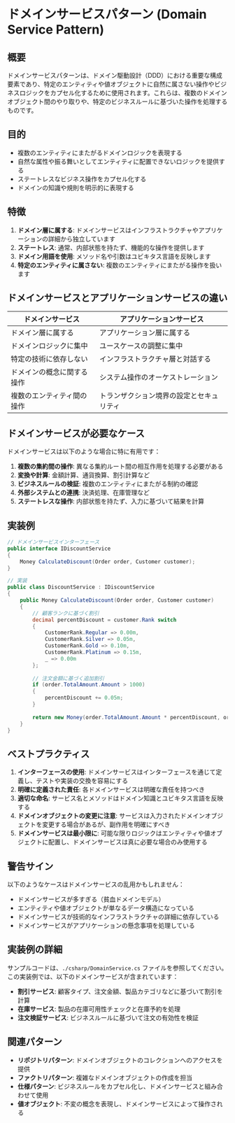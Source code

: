 # ドメインサービスパターン (Domain Service Pattern)

## 概要

ドメインサービスパターンは、ドメイン駆動設計（DDD）における重要な構成要素であり、特定のエンティティや値オブジェクトに自然に属さない操作やビジネスロジックをカプセル化するために使用されます。これらは、複数のドメインオブジェクト間のやり取りや、特定のビジネスルールに基づいた操作を処理するものです。

## 目的

- 複数のエンティティにまたがるドメインロジックを表現する
- 自然な属性や振る舞いとしてエンティティに配置できないロジックを提供する
- ステートレスなビジネス操作をカプセル化する
- ドメインの知識や規則を明示的に表現する

## 特徴

1. **ドメイン層に属する**: ドメインサービスはインフラストラクチャやアプリケーションの詳細から独立しています
2. **ステートレス**: 通常、内部状態を持たず、機能的な操作を提供します
3. **ドメイン用語を使用**: メソッド名や引数はユビキタス言語を反映します
4. **特定のエンティティに属さない**: 複数のエンティティにまたがる操作を扱います

## ドメインサービスとアプリケーションサービスの違い

| ドメインサービス | アプリケーションサービス |
|----------------|--------------------|
| ドメイン層に属する | アプリケーション層に属する |
| ドメインロジックに集中 | ユースケースの調整に集中 |
| 特定の技術に依存しない | インフラストラクチャ層と対話する |
| ドメインの概念に関する操作 | システム操作のオーケストレーション |
| 複数のエンティティ間の操作 | トランザクション境界の設定とセキュリティ |

## ドメインサービスが必要なケース

ドメインサービスは以下のような場合に特に有用です：

1. **複数の集約間の操作**: 異なる集約ルート間の相互作用を処理する必要がある
2. **変換や計算**: 金額計算、通貨換算、割引計算など
3. **ビジネスルールの検証**: 複数のエンティティにまたがる制約の確認
4. **外部システムとの連携**: 決済処理、在庫管理など
5. **ステートレスな操作**: 内部状態を持たず、入力に基づいて結果を計算

## 実装例

```csharp
// ドメインサービスインターフェース
public interface IDiscountService
{
    Money CalculateDiscount(Order order, Customer customer);
}

// 実装
public class DiscountService : IDiscountService
{
    public Money CalculateDiscount(Order order, Customer customer)
    {
        // 顧客ランクに基づく割引
        decimal percentDiscount = customer.Rank switch
        {
            CustomerRank.Regular => 0.00m,
            CustomerRank.Silver => 0.05m,
            CustomerRank.Gold => 0.10m,
            CustomerRank.Platinum => 0.15m,
            _ => 0.00m
        };
        
        // 注文金額に基づく追加割引
        if (order.TotalAmount.Amount > 1000)
        {
            percentDiscount += 0.05m;
        }
        
        return new Money(order.TotalAmount.Amount * percentDiscount, order.TotalAmount.Currency);
    }
}
```

## ベストプラクティス

1. **インターフェースの使用**: ドメインサービスはインターフェースを通じて定義し、テストや実装の交換を容易にする
2. **明確に定義された責任**: 各ドメインサービスは明確な責任を持つべき
3. **適切な命名**: サービス名とメソッドはドメイン知識とユビキタス言語を反映する
4. **ドメインオブジェクトの変更に注意**: サービスは入力されたドメインオブジェクトを変更する場合があるが、副作用を明確にすべき
5. **ドメインサービスは最小限に**: 可能な限りロジックはエンティティや値オブジェクトに配置し、ドメインサービスは真に必要な場合のみ使用する

## 警告サイン

以下のようなケースはドメインサービスの乱用かもしれません：

- ドメインサービスが多すぎる（貧血ドメインモデル）
- エンティティや値オブジェクトが単なるデータ構造になっている
- ドメインサービスが技術的なインフラストラクチャの詳細に依存している
- ドメインサービスがアプリケーションの懸念事項を処理している

## 実装例の詳細

サンプルコードは、`./csharp/DomainService.cs` ファイルを参照してください。この実装例では、以下のドメインサービスが含まれています：

- **割引サービス**: 顧客タイプ、注文金額、製品カテゴリなどに基づいて割引を計算
- **在庫サービス**: 製品の在庫可用性チェックと在庫予約を処理
- **注文検証サービス**: ビジネスルールに基づいて注文の有効性を検証

## 関連パターン

- **リポジトリパターン**: ドメインオブジェクトのコレクションへのアクセスを提供
- **ファクトリパターン**: 複雑なドメインオブジェクトの作成を担当
- **仕様パターン**: ビジネスルールをカプセル化し、ドメインサービスと組み合わせて使用
- **値オブジェクト**: 不変の概念を表現し、ドメインサービスによって操作される
